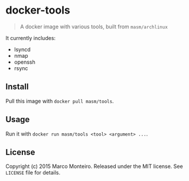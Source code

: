 # docker-tools

> A docker image with various tools, built from `masm/archlinux`

It currently includes:
* lsyncd
* nmap
* openssh
* rsync

## Install

Pull this image with `docker pull masm/tools`.

## Usage

Run it with `docker run masm/tools <tool> <argument> ...`.

## License

Copyright (c) 2015 Marco Monteiro. Released under the MIT license. See `LICENSE` file for details.
